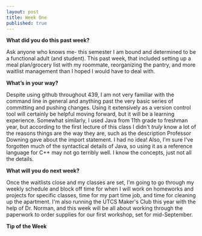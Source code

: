 ```yaml
---
layout: post
title: Week One
published: true
---
```


**What did you do this past week?**

Ask anyone who knows me- this semester I am bound and determined to be a functional adult (and student). This past week, that included setting up a meal plan/grocery list with my roommate, reorganizing the pantry, and more waitlist management than I hoped I would have to deal with. 

**What’s in your way?**

Despite using github throughout 439, I am not very familiar with the command line in general and anything past the very basic series of committing and pushing changes. Using it extensively as a version control tool will certainly be helpful moving forward, but it will be a learning experience. 
Somewhat similarly, I used Java from 11th grade to freshman year, but according to the first lecture of this class I didn't _truly_ know a lot of the reasons things are the way they are, such as the description Professor Downing gave about the import statement. I had no idea! Also, I'm sure I've forgotten much of the syntactical details of Java, so using it as a reference language for C++ may not go terribly well. I know the concepts, just not all the details. 

**What will you do next week?**

Once the waitlists close and my classes are set, I'm going to go through my weekly schedule and block off time for when I will work on homeworks and projects for specific classes, time for my part time job, and time for cleaning up the apartment. I'm also running the UTCS Maker's Club this year with the help of Dr. Norman, and this week will be all about working through the paperwork to order supplies for our first workshop, set for mid-September.

**Tip of the Week**


